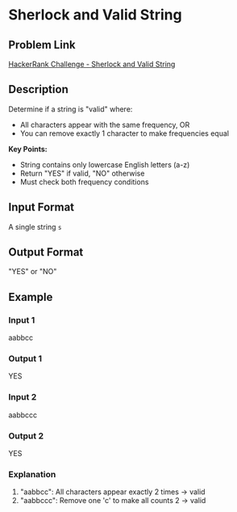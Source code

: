 # Sherlock and Valid String

## Problem Link
[HackerRank Challenge - Sherlock and Valid String](https://www.hackerrank.com/contests/mountblue-technologies/challenges/sherlock-and-valid-string)

## Description
Determine if a string is "valid" where:
- All characters appear with the same frequency, OR
- You can remove exactly 1 character to make frequencies equal

**Key Points:**
- String contains only lowercase English letters (a-z)
- Return "YES" if valid, "NO" otherwise
- Must check both frequency conditions

## Input Format
A single string `s`

## Output Format
"YES" or "NO"

## Example
### Input 1
aabbcc

### Output 1
YES


### Input 2
aabbccc

### Output 2
YES


### Explanation
1. "aabbcc": All characters appear exactly 2 times → valid
2. "aabbccc": Remove one 'c' to make all counts 2 → valid

